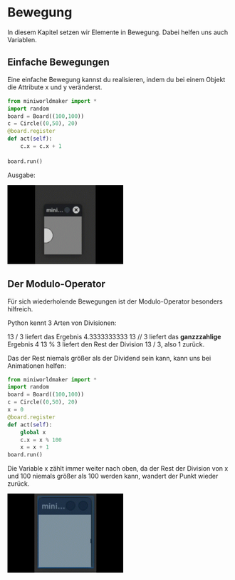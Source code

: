 # Bewegung

In diesem Kapitel setzen wir Elemente in Bewegung. Dabei helfen uns auch Variablen.

## Einfache Bewegungen

Eine einfache Bewegung kannst du realisieren, indem du bei einem Objekt die Attribute x und y veränderst.

``` python
from miniworldmaker import *
import random
board = Board((100,100))
c = Circle((0,50), 20)
@board.register
def act(self):
    c.x = c.x + 1
    
board.run()
```
Ausgabe:

<img src="../_images/processing/moving.gif" alt="moving" width="260px">

## Der Modulo-Operator

Für sich wiederholende Bewegungen ist der Modulo-Operator besonders hilfreich. 

Python kennt 3 Arten von Divisionen:

13 / 3 liefert das Ergebnis 4.3333333333
13 // 3 liefert das **ganzzzahlige** Ergebnis 4
13 % 3 liefert den Rest der Division 13 / 3, also 1 zurück.

Das der Rest niemals größer als der Dividend sein kann, kann uns bei Animationen helfen:

``` python
from miniworldmaker import *
import random
board = Board((100,100))
c = Circle((0,50), 20)
x = 0
@board.register
def act(self):
    global x
    c.x = x % 100
    x = x + 1
board.run()
```

Die Variable x zählt immer weiter nach oben, da der Rest der Division von x und 100 niemals größer als 100 werden kann, wandert der Punkt wieder zurück.

<img src="../_images/processing/modulo.gif" alt="moving" width="260px">